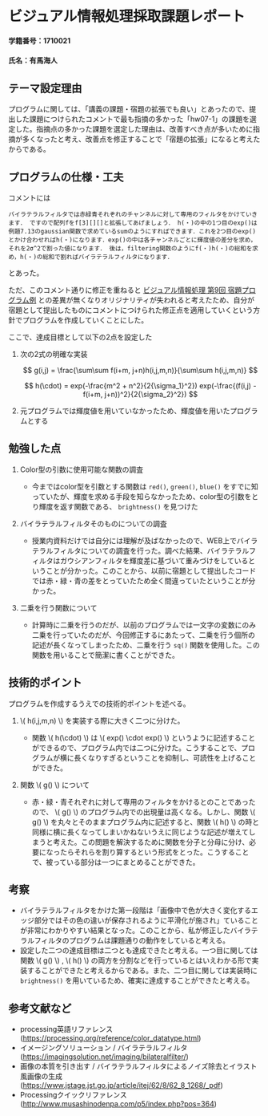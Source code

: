 <script src='https://cdnjs.cloudflare.com/ajax/libs/mathjax/2.7.5/latest.js?config=TeX-MML-AM_CHTML' async></script>
<script type="text/x-mathjax-config">
 MathJax.Hub.Config({
 tex2jax: {
 inlineMath: [["\\(","\\)"] ],
 displayMath: [ ['$$','$$'], ["\\[","\\]"] ]
 }
 });
</script>

# ビジュアル情報処理採取課題レポート

#### 学籍番号：1710021

#### 氏名：有馬海人

## テーマ設定理由

プログラムに関しては、「講義の課題・宿題の拡張でも良い」とあったので、提出した課題につけられたコメントで最も指摘の多かった「hw07-1」の課題を選定した。指摘点の多かった課題を選定した理由は、改善すべき点が多いために指摘が多くなったと考え、改善点を修正することで「宿題の拡張」になると考えたからである。

## プログラムの仕様・工夫

コメントには

    バイラテラルフィルタでは赤緑青それぞれのチャンネルに対して専用のフィルタをかけていきます． ですので配列fをf[3][][]と拡張してあげましょう． h(・)の中の1つ目のexp()は例題7.13のgaussian関数で求めているsumのようにすればできます．これを2つ目のexp()とかけ合わせればh(・)になります．exp()の中は各チャンネルごとに輝度値の差分を求め，それを2σ^2で割った値になります． 後は，filtering関数のようにf(・)h(・)の総和を求め，h(・)の総和で割ればバイラテラルフィルタになります．

とあった。

ただ、このコメント通りに修正を重ねると [ビジュアル情報処理 第9回 宿題プログラム例](http://img2.hc.uec.ac.jp/~rocky/lecture/VisComp/docs/lec09ansMaterial.pdf) との差異が無くなりオリジナリティが失われると考えたため、自分が宿題として提出したものにコメントにつけられた修正点を適用していくという方針でプログラムを作成していくことにした。

ここで、達成目標として以下の2点を設定した

1. 次の2式の明確な実装  

    $$
        g(i,j) = \frac{\sum\sum f(i+m, j+n)h(i,j,m,n)}{\sum\sum h(i,j,m,n)}
    $$

    $$
        h(\cdot) = exp(-\frac{m^2 + n^2}{2{\sigma_1}^2}) exp(-\frac{(f(i,j) - f(i+m, j+n))^2}{2{\sigma_2}^2})
    $$

2. 元プログラムでは輝度値を用いていなかったため、輝度値を用いたプログラムとする

## 勉強した点

1. Color型の引数に使用可能な関数の調査
    * 今まではcolor型を引数とする関数は `red()`, `green()`, `blue()` をすでに知っていたが、輝度を求める手段を知らなかったため、color型の引数をとり輝度を返す関数である、 `brightness()` を見つけた

2. バイラテラルフィルタそのものについての調査
    * 授業内資料だけでは自分には理解が及ばなかったので、WEB上でバイラテラルフィルタについての調査を行った。調べた結果、バイラテラルフィルタはガウシアンフィルタを輝度差に基づいて重みづけをしているということが分かった。このことから、以前に宿題として提出したコードでは赤・緑・青の差をとっていたため全く間違っていたということが分かった。

3. 二乗を行う関数について
    * 計算時に二乗を行うのだが、以前のプログラムでは一文字の変数にのみ二乗を行っていたのだが、今回修正するにあたって、二乗を行う個所の記述が長くなってしまったため、二乗を行う `sq()` 関数を使用した。この関数を用いることで簡潔に書くことができた。

## 技術的ポイント

プログラムを作成するうえでの技術的ポイントを述べる。

1. \\( h(i,j,m,n) \\) を実装する際に大きく二つに分けた。
    * 関数 \\( h(\cdot) \\) は \\( exp() \cdot exp() \\) というように記述することができるので、プログラム内では二つに分けた。こうすることで、プログラムが横に長くなりすぎるということを抑制し、可読性を上げることができた。

2. 関数 \\( g() \\) について
    * 赤・緑・青それぞれに対して専用のフィルタをかけるとのことであったので、 \\( g() \\) のプログラム内での出現量は高くなる。しかし、関数 \\( g() \\) を丸々とそのままプログラム内に記述すると、関数 \\( h() \\) の時と同様に横に長くなってしまいかねないうえに同じような記述が増えてしまうと考えた。この問題を解決するために関数を分子と分母に分け、必要になったらそれらを割り算するという形式をとった。こうすることで、被っている部分は一つにまとめることができた。

## 考察

* バイラテラルフィルタをかけた第一段階は「画像中で色が大きく変化するエッジ部分ではその色の違いが保存されるように平滑化が施され」ていることが非常にわかりやすい結果となった。このことから、私が修正したバイラテラルフィルタのプログラムは課題通りの動作をしていると考える。
* 設定した二つの達成目標は二つとも達成できたと考える。一つ目に関しては関数 \\( g() \\) , \\( h() \\) の両方を分割などを行っているとはいえわかる形で実装することができたと考えるからである。また、二つ目に関しては実装時に `brightness()` を用いているため、確実に達成することができたと考える。

## 参考文献など

* processing英語リファレンス (https://processing.org/reference/color_datatype.html)
* イメージングソリューション / バイラテラルフィルタ (https://imagingsolution.net/imaging/bilateralfilter/)
* 画像の本質を引き出す / バイラテラルフィルタによるノイズ除去とイラスト風画像の生成 (https://www.jstage.jst.go.jp/article/itej/62/8/62_8_1268/_pdf)
* Processingクイックリファレンス (http://www.musashinodenpa.com/p5/index.php?pos=364)